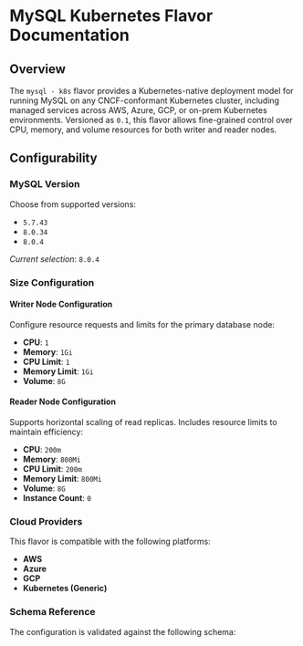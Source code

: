 # MySQL Kubernetes Flavor Documentation

## Overview

The `mysql - k8s` flavor provides a Kubernetes-native deployment model for running MySQL on any CNCF-conformant Kubernetes cluster, including managed services across AWS, Azure, GCP, or on-prem Kubernetes environments. Versioned as `0.1`, this flavor allows fine-grained control over CPU, memory, and volume resources for both writer and reader nodes.

## Configurability

### MySQL Version

Choose from supported versions:
- `5.7.43`
- `8.0.34`
- `8.0.4`

_Current selection_: `8.0.4`

### Size Configuration

#### Writer Node Configuration
Configure resource requests and limits for the primary database node:

- **CPU**: `1`  
- **Memory**: `1Gi`  
- **CPU Limit**: `1`  
- **Memory Limit**: `1Gi`  
- **Volume**: `8G`

#### Reader Node Configuration
Supports horizontal scaling of read replicas. Includes resource limits to maintain efficiency:

- **CPU**: `200m`  
- **Memory**: `800Mi`  
- **CPU Limit**: `200m`  
- **Memory Limit**: `800Mi`  
- **Volume**: `8G`  
- **Instance Count**: `0`

### Cloud Providers

This flavor is compatible with the following platforms:
- **AWS**
- **Azure**
- **GCP**
- **Kubernetes (Generic)**

### Schema Reference

The configuration is validated against the following schema:
